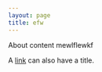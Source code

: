 ```yaml
---
layout: page
title: efw
---
```


About content mewlflewkf


A [link](zozo2 "local URI") can also have a title.

